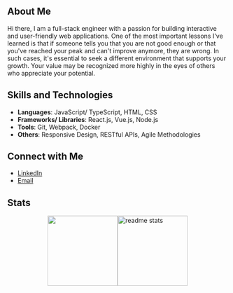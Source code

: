 ## About Me

Hi there, I am a full-stack engineer with a passion for building interactive and user-friendly web applications. One of the most important lessons I've learned is that if someone tells you that you are not good enough or that you've reached your peak and can't improve anymore, they are wrong. In such cases, it's essential to seek a different environment that supports your growth. Your value may be recognized more highly in the eyes of others who appreciate your potential.

## Skills and Technologies

- **Languages**: JavaScript/ TypeScript, HTML, CSS
- **Frameworks/ Libraries**: React.js, Vue.js, Node.js
- **Tools**: Git, Webpack, Docker
- **Others**: Responsive Design, RESTful APIs, Agile Methodologies

## Connect with Me

- [LinkedIn](https://www.linkedin.com/in/namtrhg/)
- [Email](mailto:namtrhg@gmail.com)

## Stats
<div style="display:flex;flex-direction:row;justify-content:center;">
  <img height="160" src="https://github-readme-stats.vercel.app/api/top-langs/?username=namtrhg&count_private=true&theme=tokyonight&layout=compact"/>
  <img height="160" src="https://github-readme-stats.vercel.app/api?username=namtrhg&count_private=true&show_icons=true&theme=tokyonight&rank_icon=github&border_radius=5" alt="readme stats" style="margin: 0" /> 
</div>
